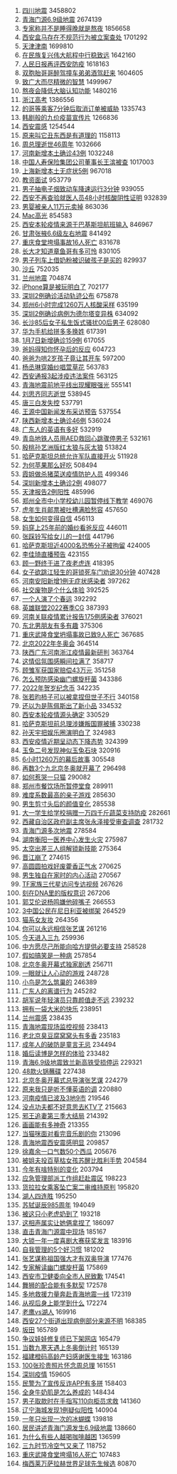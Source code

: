 1. [四川地震](https://s.weibo.com//weibo?q=%23%E5%9B%9B%E5%B7%9D%E5%9C%B0%E9%9C%87%23&Refer=top) 3458802
2. [青海门源6.9级地震](https://s.weibo.com//weibo?q=%E9%9D%92%E6%B5%B7%E9%97%A8%E6%BA%906.9%E7%BA%A7%E5%9C%B0%E9%9C%87&Refer=top) 2674139
3. [专家称并不是睡得晚就是熬夜](https://s.weibo.com//weibo?q=%23%E4%B8%93%E5%AE%B6%E7%A7%B0%E5%B9%B6%E4%B8%8D%E6%98%AF%E7%9D%A1%E5%BE%97%E6%99%9A%E5%B0%B1%E6%98%AF%E7%86%AC%E5%A4%9C%23&Refer=top) 1856658
4. [西安盒马存在不规范行为被立案查处](https://s.weibo.com//weibo?q=%23%E8%A5%BF%E5%AE%89%E7%9B%92%E9%A9%AC%E5%AD%98%E5%9C%A8%E4%B8%8D%E8%A7%84%E8%8C%83%E8%A1%8C%E4%B8%BA%E8%A2%AB%E7%AB%8B%E6%A1%88%E6%9F%A5%E5%A4%84%23&Refer=top) 1701292
5. [天津津南](https://s.weibo.com//weibo?q=%E5%A4%A9%E6%B4%A5%E6%B4%A5%E5%8D%97&Refer=top) 1699810
6. [在民族复兴伟大航程中行稳致远](https://s.weibo.com//weibo?q=%23%E5%9C%A8%E6%B0%91%E6%97%8F%E5%A4%8D%E5%85%B4%E4%BC%9F%E5%A4%A7%E8%88%AA%E7%A8%8B%E4%B8%AD%E8%A1%8C%E7%A8%B3%E8%87%B4%E8%BF%9C%23&Refer=top) 1642160
7. [人民日报再评西安防疫](https://s.weibo.com//weibo?q=%23%E4%BA%BA%E6%B0%91%E6%97%A5%E6%8A%A5%E5%86%8D%E8%AF%84%E8%A5%BF%E5%AE%89%E9%98%B2%E7%96%AB%23&Refer=top) 1618163
8. [双胞胎哥哥醉驾撞车弟弟酒驾赶来](https://s.weibo.com//weibo?q=%23%E5%8F%8C%E8%83%9E%E8%83%8E%E5%93%A5%E5%93%A5%E9%86%89%E9%A9%BE%E6%92%9E%E8%BD%A6%E5%BC%9F%E5%BC%9F%E9%85%92%E9%A9%BE%E8%B5%B6%E6%9D%A5%23&Refer=top) 1604605
9. [致广大而尽精微的智慧](https://s.weibo.com//weibo?q=%23%E8%87%B4%E5%B9%BF%E5%A4%A7%E8%80%8C%E5%B0%BD%E7%B2%BE%E5%BE%AE%E7%9A%84%E6%99%BA%E6%85%A7%23&Refer=top) 1499967
10. [熬夜会降低大脑认知功能](https://s.weibo.com//weibo?q=%23%E7%86%AC%E5%A4%9C%E4%BC%9A%E9%99%8D%E4%BD%8E%E5%A4%A7%E8%84%91%E8%AE%A4%E7%9F%A5%E5%8A%9F%E8%83%BD%23&Refer=top) 1480216
11. [浙江高考](https://s.weibo.com//weibo?q=%E6%B5%99%E6%B1%9F%E9%AB%98%E8%80%83&Refer=top) 1386556
12. [的哥等乘客7分钟后取消订单被威胁](https://s.weibo.com//weibo?q=%23%E7%9A%84%E5%93%A5%E7%AD%89%E4%B9%98%E5%AE%A27%E5%88%86%E9%92%9F%E5%90%8E%E5%8F%96%E6%B6%88%E8%AE%A2%E5%8D%95%E8%A2%AB%E5%A8%81%E8%83%81%23&Refer=top) 1335743
13. [韩剧般的九价疫苗宣传片](https://s.weibo.com//weibo?q=%E9%9F%A9%E5%89%A7%E8%88%AC%E7%9A%84%E4%B9%9D%E4%BB%B7%E7%96%AB%E8%8B%97%E5%AE%A3%E4%BC%A0%E7%89%87&Refer=top) 1266836
14. [西安震感](https://s.weibo.com//weibo?q=%23%E8%A5%BF%E5%AE%89%E9%9C%87%E6%84%9F%23&Refer=top) 1254544
15. [原来叫它丑东西是有道理的](https://s.weibo.com//weibo?q=%23%E5%8E%9F%E6%9D%A5%E5%8F%AB%E5%AE%83%E4%B8%91%E4%B8%9C%E8%A5%BF%E6%98%AF%E6%9C%89%E9%81%93%E7%90%86%E7%9A%84%23&Refer=top) 1158113
16. [周总理逝世46周年](https://s.weibo.com//weibo?q=%23%E5%91%A8%E6%80%BB%E7%90%86%E9%80%9D%E4%B8%9646%E5%91%A8%E5%B9%B4%23&Refer=top) 1032666
17. [河南新增本土确诊43例](https://s.weibo.com//weibo?q=%E6%B2%B3%E5%8D%97%E6%96%B0%E5%A2%9E%E6%9C%AC%E5%9C%9F%E7%A1%AE%E8%AF%8A43%E4%BE%8B&Refer=top) 1032248
18. [中国人寿保险集团公司董事长王滨被查](https://s.weibo.com//weibo?q=%23%E4%B8%AD%E5%9B%BD%E4%BA%BA%E5%AF%BF%E4%BF%9D%E9%99%A9%E9%9B%86%E5%9B%A2%E5%85%AC%E5%8F%B8%E8%91%A3%E4%BA%8B%E9%95%BF%E7%8E%8B%E6%BB%A8%E8%A2%AB%E6%9F%A5%23&Refer=top) 1017003
19. [上海新增本土无症状5例](https://s.weibo.com//weibo?q=%23%E4%B8%8A%E6%B5%B7%E6%96%B0%E5%A2%9E%E6%9C%AC%E5%9C%9F%E6%97%A0%E7%97%87%E7%8A%B65%E4%BE%8B%23&Refer=top) 967018
20. [教资面试](https://s.weibo.com//weibo?q=%E6%95%99%E8%B5%84%E9%9D%A2%E8%AF%95&Refer=top) 953779
21. [男子抽电子烟致动车降速运行3分钟](https://s.weibo.com//weibo?q=%23%E7%94%B7%E5%AD%90%E6%8A%BD%E7%94%B5%E5%AD%90%E7%83%9F%E8%87%B4%E5%8A%A8%E8%BD%A6%E9%99%8D%E9%80%9F%E8%BF%90%E8%A1%8C3%E5%88%86%E9%92%9F%23&Refer=top) 939055
22. [西安不再查验就医人员48小时核酸阴性证明](https://s.weibo.com//weibo?q=%23%E8%A5%BF%E5%AE%89%E4%B8%8D%E5%86%8D%E6%9F%A5%E9%AA%8C%E5%B0%B1%E5%8C%BB%E4%BA%BA%E5%91%9848%E5%B0%8F%E6%97%B6%E6%A0%B8%E9%85%B8%E9%98%B4%E6%80%A7%E8%AF%81%E6%98%8E%23&Refer=top) 932839
23. [男婴被亲人11万元卖掉](https://s.weibo.com//weibo?q=%23%E7%94%B7%E5%A9%B4%E8%A2%AB%E4%BA%B2%E4%BA%BA11%E4%B8%87%E5%85%83%E5%8D%96%E6%8E%89%23&Refer=top) 863036
24. [Mac高光](https://s.weibo.com//weibo?q=Mac%E9%AB%98%E5%85%89&Refer=top) 854583
25. [西安本轮疫情来源于巴基斯坦航班输入](https://s.weibo.com//weibo?q=%23%E8%A5%BF%E5%AE%89%E6%9C%AC%E8%BD%AE%E7%96%AB%E6%83%85%E6%9D%A5%E6%BA%90%E4%BA%8E%E5%B7%B4%E5%9F%BA%E6%96%AF%E5%9D%A6%E8%88%AA%E7%8F%AD%E8%BE%93%E5%85%A5%23&Refer=top) 846967
26. [甘肃张掖6.6级左右地震](https://s.weibo.com//weibo?q=%23%E7%94%98%E8%82%83%E5%BC%A0%E6%8E%966.6%E7%BA%A7%E5%B7%A6%E5%8F%B3%E5%9C%B0%E9%9C%87%23&Refer=top) 841492
27. [重庆食堂垮塌事故16人死亡](https://s.weibo.com//weibo?q=%23%E9%87%8D%E5%BA%86%E9%A3%9F%E5%A0%82%E5%9E%AE%E5%A1%8C%E4%BA%8B%E6%95%8516%E4%BA%BA%E6%AD%BB%E4%BA%A1%23&Refer=top) 831678
28. [长大才知道章鱼哥有多可怜](https://s.weibo.com//weibo?q=%23%E9%95%BF%E5%A4%A7%E6%89%8D%E7%9F%A5%E9%81%93%E7%AB%A0%E9%B1%BC%E5%93%A5%E6%9C%89%E5%A4%9A%E5%8F%AF%E6%80%9C%23&Refer=top) 830105
29. [男子列车上借奶粉被识破孩子是买的](https://s.weibo.com//weibo?q=%23%E7%94%B7%E5%AD%90%E5%88%97%E8%BD%A6%E4%B8%8A%E5%80%9F%E5%A5%B6%E7%B2%89%E8%A2%AB%E8%AF%86%E7%A0%B4%E5%AD%A9%E5%AD%90%E6%98%AF%E4%B9%B0%E7%9A%84%23&Refer=top) 829937
30. [沙丘](https://s.weibo.com//weibo?q=%E6%B2%99%E4%B8%98&Refer=top) 752035
31. [兰州地震](https://s.weibo.com//weibo?q=%E5%85%B0%E5%B7%9E%E5%9C%B0%E9%9C%87&Refer=top) 704874
32. [iPhone算是被玩明白了](https://s.weibo.com//weibo?q=%23iPhone%E7%AE%97%E6%98%AF%E8%A2%AB%E7%8E%A9%E6%98%8E%E7%99%BD%E4%BA%86%23&Refer=top) 702177
33. [深圳2例确诊活动轨迹公布](https://s.weibo.com//weibo?q=%23%E6%B7%B1%E5%9C%B32%E4%BE%8B%E7%A1%AE%E8%AF%8A%E6%B4%BB%E5%8A%A8%E8%BD%A8%E8%BF%B9%E5%85%AC%E5%B8%83%23&Refer=top) 675878
34. [郑州6小时完成1260万人核酸采样](https://s.weibo.com//weibo?q=%23%E9%83%91%E5%B7%9E6%E5%B0%8F%E6%97%B6%E5%AE%8C%E6%88%901260%E4%B8%87%E4%BA%BA%E6%A0%B8%E9%85%B8%E9%87%87%E6%A0%B7%23&Refer=top) 635199
35. [深圳2例确诊病例为德尔塔变异株](https://s.weibo.com//weibo?q=%23%E6%B7%B1%E5%9C%B32%E4%BE%8B%E7%A1%AE%E8%AF%8A%E7%97%85%E4%BE%8B%E4%B8%BA%E5%BE%B7%E5%B0%94%E5%A1%94%E5%8F%98%E5%BC%82%E6%A0%AA%23&Refer=top) 634092
36. [长沙85后女子私生饭式骚扰00后男子](https://s.weibo.com//weibo?q=%E9%95%BF%E6%B2%9985%E5%90%8E%E5%A5%B3%E5%AD%90%E7%A7%81%E7%94%9F%E9%A5%AD%E5%BC%8F%E9%AA%9A%E6%89%B000%E5%90%8E%E7%94%B7%E5%AD%90&Refer=top) 628080
37. [华为手机给拼多多换姓](https://s.weibo.com//weibo?q=%23%E5%8D%8E%E4%B8%BA%E6%89%8B%E6%9C%BA%E7%BB%99%E6%8B%BC%E5%A4%9A%E5%A4%9A%E6%8D%A2%E5%A7%93%23&Refer=top) 617391
38. [1月7日新增确诊159例](https://s.weibo.com//weibo?q=1%E6%9C%887%E6%97%A5%E6%96%B0%E5%A2%9E%E7%A1%AE%E8%AF%8A159%E4%BE%8B&Refer=top) 617055
39. [爸妈得知你怀孕后的反应](https://s.weibo.com//weibo?q=%23%E7%88%B8%E5%A6%88%E5%BE%97%E7%9F%A5%E4%BD%A0%E6%80%80%E5%AD%95%E5%90%8E%E7%9A%84%E5%8F%8D%E5%BA%94%23&Refer=top) 604723
40. [爸爸为哄2岁孩子竟让其开车](https://s.weibo.com//weibo?q=%23%E7%88%B8%E7%88%B8%E4%B8%BA%E5%93%842%E5%B2%81%E5%AD%A9%E5%AD%90%E7%AB%9F%E8%AE%A9%E5%85%B6%E5%BC%80%E8%BD%A6%23&Refer=top) 597200
41. [杨丞琳穿婚纱唱萱草花](https://s.weibo.com//weibo?q=%23%E6%9D%A8%E4%B8%9E%E7%90%B3%E7%A9%BF%E5%A9%9A%E7%BA%B1%E5%94%B1%E8%90%B1%E8%8D%89%E8%8A%B1%23&Refer=top) 563783
42. [西安通报3起涉疫违法案件](https://s.weibo.com//weibo?q=%23%E8%A5%BF%E5%AE%89%E9%80%9A%E6%8A%A53%E8%B5%B7%E6%B6%89%E7%96%AB%E8%BF%9D%E6%B3%95%E6%A1%88%E4%BB%B6%23&Refer=top) 563125
43. [青海地震前地平线出现耀眼强光](https://s.weibo.com//weibo?q=%23%E9%9D%92%E6%B5%B7%E5%9C%B0%E9%9C%87%E5%89%8D%E5%9C%B0%E5%B9%B3%E7%BA%BF%E5%87%BA%E7%8E%B0%E8%80%80%E7%9C%BC%E5%BC%BA%E5%85%89%23&Refer=top) 555141
44. [刘思齐同志逝世](https://s.weibo.com//weibo?q=%23%E5%88%98%E6%80%9D%E9%BD%90%E5%90%8C%E5%BF%97%E9%80%9D%E4%B8%96%23&Refer=top) 538945
45. [唐三白发失控](https://s.weibo.com//weibo?q=%23%E5%94%90%E4%B8%89%E7%99%BD%E5%8F%91%E5%A4%B1%E6%8E%A7%23&Refer=top) 537791
46. [王源中国新闻发布采访预告](https://s.weibo.com//weibo?q=%23%E7%8E%8B%E6%BA%90%E4%B8%AD%E5%9B%BD%E6%96%B0%E9%97%BB%E5%8F%91%E5%B8%83%E9%87%87%E8%AE%BF%E9%A2%84%E5%91%8A%23&Refer=top) 537554
47. [陕西新增本土确诊46例](https://s.weibo.com//weibo?q=%23%E9%99%95%E8%A5%BF%E6%96%B0%E5%A2%9E%E6%9C%AC%E5%9C%9F%E7%A1%AE%E8%AF%8A46%E4%BE%8B%23&Refer=top) 536024
48. [广东人的英语有多好](https://s.weibo.com//weibo?q=%E5%B9%BF%E4%B8%9C%E4%BA%BA%E7%9A%84%E8%8B%B1%E8%AF%AD%E6%9C%89%E5%A4%9A%E5%A5%BD&Refer=top) 532919
49. [青岛地铁人员用AED救回心跳骤停男子](https://s.weibo.com//weibo?q=%23%E9%9D%92%E5%B2%9B%E5%9C%B0%E9%93%81%E4%BA%BA%E5%91%98%E7%94%A8AED%E6%95%91%E5%9B%9E%E5%BF%83%E8%B7%B3%E9%AA%A4%E5%81%9C%E7%94%B7%E5%AD%90%23&Refer=top) 532161
50. [殷桃孙艺洲版红太狼与灰太狼](https://s.weibo.com//weibo?q=%23%E6%AE%B7%E6%A1%83%E5%AD%99%E8%89%BA%E6%B4%B2%E7%89%88%E7%BA%A2%E5%A4%AA%E7%8B%BC%E4%B8%8E%E7%81%B0%E5%A4%AA%E7%8B%BC%23&Refer=top) 513824
51. [哈萨克斯坦总统允许军队直接开火](https://s.weibo.com//weibo?q=%23%E5%93%88%E8%90%A8%E5%85%8B%E6%96%AF%E5%9D%A6%E6%80%BB%E7%BB%9F%E5%85%81%E8%AE%B8%E5%86%9B%E9%98%9F%E7%9B%B4%E6%8E%A5%E5%BC%80%E7%81%AB%23&Refer=top) 511928
52. [为何苹果那么好吃](https://s.weibo.com//weibo?q=%23%E4%B8%BA%E4%BD%95%E8%8B%B9%E6%9E%9C%E9%82%A3%E4%B9%88%E5%A5%BD%E5%90%83%23&Refer=top) 508494
53. [霞姐做杀猪菜送疫情防护人员](https://s.weibo.com//weibo?q=%23%E9%9C%9E%E5%A7%90%E5%81%9A%E6%9D%80%E7%8C%AA%E8%8F%9C%E9%80%81%E7%96%AB%E6%83%85%E9%98%B2%E6%8A%A4%E4%BA%BA%E5%91%98%23&Refer=top) 499346
54. [深圳新增本土确诊2例](https://s.weibo.com//weibo?q=%23%E6%B7%B1%E5%9C%B3%E6%96%B0%E5%A2%9E%E6%9C%AC%E5%9C%9F%E7%A1%AE%E8%AF%8A2%E4%BE%8B%23&Refer=top) 498077
55. [天津报告2例阳性](https://s.weibo.com//weibo?q=%23%E5%A4%A9%E6%B4%A5%E6%8A%A5%E5%91%8A2%E4%BE%8B%E9%98%B3%E6%80%A7%23&Refer=top) 485996
56. [郑州全市中小学校幼儿园暂停线下教学](https://s.weibo.com//weibo?q=%23%E9%83%91%E5%B7%9E%E5%85%A8%E5%B8%82%E4%B8%AD%E5%B0%8F%E5%AD%A6%E6%A0%A1%E5%B9%BC%E5%84%BF%E5%9B%AD%E6%9A%82%E5%81%9C%E7%BA%BF%E4%B8%8B%E6%95%99%E5%AD%A6%23&Refer=top) 469076
57. [虎年生肖邮票被吐槽满脸愁容](https://s.weibo.com//weibo?q=%23%E8%99%8E%E5%B9%B4%E7%94%9F%E8%82%96%E9%82%AE%E7%A5%A8%E8%A2%AB%E5%90%90%E6%A7%BD%E6%BB%A1%E8%84%B8%E6%84%81%E5%AE%B9%23&Refer=top) 457650
58. [女生如何变得自信](https://s.weibo.com//weibo?q=%23%E5%A5%B3%E7%94%9F%E5%A6%82%E4%BD%95%E5%8F%98%E5%BE%97%E8%87%AA%E4%BF%A1%23&Refer=top) 456113
59. [妈穿上25年前的婚纱看爸反应](https://s.weibo.com//weibo?q=%23%E5%A6%88%E7%A9%BF%E4%B8%8A25%E5%B9%B4%E5%89%8D%E7%9A%84%E5%A9%9A%E7%BA%B1%E7%9C%8B%E7%88%B8%E5%8F%8D%E5%BA%94%23&Refer=top) 446011
60. [张踩铃写给女儿的一封信](https://s.weibo.com//weibo?q=%23%E5%BC%A0%E8%B8%A9%E9%93%83%E5%86%99%E7%BB%99%E5%A5%B3%E5%84%BF%E7%9A%84%E4%B8%80%E5%B0%81%E4%BF%A1%23&Refer=top) 441796
61. [哈萨克斯坦近4000名恐怖分子被拘留](https://s.weibo.com//weibo?q=%23%E5%93%88%E8%90%A8%E5%85%8B%E6%96%AF%E5%9D%A6%E8%BF%914000%E5%90%8D%E6%81%90%E6%80%96%E5%88%86%E5%AD%90%E8%A2%AB%E6%8B%98%E7%95%99%23&Refer=top) 424005
62. [李佳琦直播预告](https://s.weibo.com//weibo?q=%E6%9D%8E%E4%BD%B3%E7%90%A6%E7%9B%B4%E6%92%AD%E9%A2%84%E5%91%8A&Refer=top) 423155
63. [顾一野终于进了夜老虎连](https://s.weibo.com//weibo?q=%23%E9%A1%BE%E4%B8%80%E9%87%8E%E7%BB%88%E4%BA%8E%E8%BF%9B%E4%BA%86%E5%A4%9C%E8%80%81%E8%99%8E%E8%BF%9E%23&Refer=top) 418395
64. [女子欲跳江轻生的哥锁死车门劝说30分钟](https://s.weibo.com//weibo?q=%23%E5%A5%B3%E5%AD%90%E6%AC%B2%E8%B7%B3%E6%B1%9F%E8%BD%BB%E7%94%9F%E7%9A%84%E5%93%A5%E9%94%81%E6%AD%BB%E8%BD%A6%E9%97%A8%E5%8A%9D%E8%AF%B430%E5%88%86%E9%92%9F%23&Refer=top) 407428
65. [河南安阳新增1例无症状感染者](https://s.weibo.com//weibo?q=%23%E6%B2%B3%E5%8D%97%E5%AE%89%E9%98%B3%E6%96%B0%E5%A2%9E1%E4%BE%8B%E6%97%A0%E7%97%87%E7%8A%B6%E6%84%9F%E6%9F%93%E8%80%85%23&Refer=top) 397262
66. [社交废物是个什么体验](https://s.weibo.com//weibo?q=%23%E7%A4%BE%E4%BA%A4%E5%BA%9F%E7%89%A9%E6%98%AF%E4%B8%AA%E4%BB%80%E4%B9%88%E4%BD%93%E9%AA%8C%23&Refer=top) 392525
67. [一个人演了个春运](https://s.weibo.com//weibo?q=%23%E4%B8%80%E4%B8%AA%E4%BA%BA%E6%BC%94%E4%BA%86%E4%B8%AA%E6%98%A5%E8%BF%90%23&Refer=top) 392292
68. [英雄联盟2022赛季CG](https://s.weibo.com//weibo?q=%23%E8%8B%B1%E9%9B%84%E8%81%94%E7%9B%9F2022%E8%B5%9B%E5%AD%A3CG%23&Refer=top) 387393
69. [河南关联疫情累计报告175例感染者](https://s.weibo.com//weibo?q=%23%E6%B2%B3%E5%8D%97%E5%85%B3%E8%81%94%E7%96%AB%E6%83%85%E7%B4%AF%E8%AE%A1%E6%8A%A5%E5%91%8A175%E4%BE%8B%E6%84%9F%E6%9F%93%E8%80%85%23&Refer=top) 376021
70. [东北男朋友有多有趣](https://s.weibo.com//weibo?q=%23%E4%B8%9C%E5%8C%97%E7%94%B7%E6%9C%8B%E5%8F%8B%E6%9C%89%E5%A4%9A%E6%9C%89%E8%B6%A3%23&Refer=top) 375306
71. [重庆武隆食堂坍塌事故已致9人死亡](https://s.weibo.com//weibo?q=%23%E9%87%8D%E5%BA%86%E6%AD%A6%E9%9A%86%E9%A3%9F%E5%A0%82%E5%9D%8D%E5%A1%8C%E4%BA%8B%E6%95%85%E5%B7%B2%E8%87%B49%E4%BA%BA%E6%AD%BB%E4%BA%A1%23&Refer=top) 367685
72. [北京2022年冬奥会](https://s.weibo.com//weibo?q=%23%E5%8C%97%E4%BA%AC2022%E5%B9%B4%E5%86%AC%E5%A5%A5%E4%BC%9A%23&Refer=top) 364514
73. [陕西广东河南浙江疫情最新研判](https://s.weibo.com//weibo?q=%23%E9%99%95%E8%A5%BF%E5%B9%BF%E4%B8%9C%E6%B2%B3%E5%8D%97%E6%B5%99%E6%B1%9F%E7%96%AB%E6%83%85%E6%9C%80%E6%96%B0%E7%A0%94%E5%88%A4%23&Refer=top) 363764
74. [这情侣氛围感瞬间拉满了](https://s.weibo.com//weibo?q=%23%E8%BF%99%E6%83%85%E4%BE%A3%E6%B0%9B%E5%9B%B4%E6%84%9F%E7%9E%AC%E9%97%B4%E6%8B%89%E6%BB%A1%E4%BA%86%23&Refer=top) 358717
75. [顾雏军获国家赔偿43万元](https://s.weibo.com//weibo?q=%23%E9%A1%BE%E9%9B%8F%E5%86%9B%E8%8E%B7%E5%9B%BD%E5%AE%B6%E8%B5%94%E5%81%BF43%E4%B8%87%E5%85%83%23&Refer=top) 351258
76. [怎么预防感染幽门螺旋杆菌](https://s.weibo.com//weibo?q=%23%E6%80%8E%E4%B9%88%E9%A2%84%E9%98%B2%E6%84%9F%E6%9F%93%E5%B9%BD%E9%97%A8%E8%9E%BA%E6%97%8B%E6%9D%86%E8%8F%8C%23&Refer=top) 343386
77. [2022年贺岁纪念币](https://s.weibo.com//weibo?q=%232022%E5%B9%B4%E8%B4%BA%E5%B2%81%E7%BA%AA%E5%BF%B5%E5%B8%81%23&Refer=top) 342235
78. [张若昀柿子可以被拿捏但世子不行](https://s.weibo.com//weibo?q=%23%E5%BC%A0%E8%8B%A5%E6%98%80%E6%9F%BF%E5%AD%90%E5%8F%AF%E4%BB%A5%E8%A2%AB%E6%8B%BF%E6%8D%8F%E4%BD%86%E4%B8%96%E5%AD%90%E4%B8%8D%E8%A1%8C%23&Refer=top) 340158
79. [还以为是陈佩斯出了新小品](https://s.weibo.com//weibo?q=%23%E8%BF%98%E4%BB%A5%E4%B8%BA%E6%98%AF%E9%99%88%E4%BD%A9%E6%96%AF%E5%87%BA%E4%BA%86%E6%96%B0%E5%B0%8F%E5%93%81%23&Refer=top) 334532
80. [西安本轮疫情源头确定](https://s.weibo.com//weibo?q=%23%E8%A5%BF%E5%AE%89%E6%9C%AC%E8%BD%AE%E7%96%AB%E6%83%85%E6%BA%90%E5%A4%B4%E7%A1%AE%E5%AE%9A%23&Refer=top) 330529
81. [哈萨克斯坦前总理涉嫌叛国罪被捕](https://s.weibo.com//weibo?q=%E5%93%88%E8%90%A8%E5%85%8B%E6%96%AF%E5%9D%A6%E5%89%8D%E6%80%BB%E7%90%86%E6%B6%89%E5%AB%8C%E5%8F%9B%E5%9B%BD%E7%BD%AA%E8%A2%AB%E6%8D%95&Refer=top) 330238
82. [孙天宇把娱乐圈演明白了](https://s.weibo.com//weibo?q=%23%E5%AD%99%E5%A4%A9%E5%AE%87%E6%8A%8A%E5%A8%B1%E4%B9%90%E5%9C%88%E6%BC%94%E6%98%8E%E7%99%BD%E4%BA%86%23&Refer=top) 324983
83. [西安疫情近期呈动态下降态势](https://s.weibo.com//weibo?q=%23%E8%A5%BF%E5%AE%89%E7%96%AB%E6%83%85%E8%BF%91%E6%9C%9F%E5%91%88%E5%8A%A8%E6%80%81%E4%B8%8B%E9%99%8D%E6%80%81%E5%8A%BF%23&Refer=top) 324399
84. [玉兔二号发现神似玉兔石块](https://s.weibo.com//weibo?q=%23%E7%8E%89%E5%85%94%E4%BA%8C%E5%8F%B7%E5%8F%91%E7%8E%B0%E7%A5%9E%E4%BC%BC%E7%8E%89%E5%85%94%E7%9F%B3%E5%9D%97%23&Refer=top) 320916
85. [6小时1260万的幕后故事](https://s.weibo.com//weibo?q=%236%E5%B0%8F%E6%97%B61260%E4%B8%87%E7%9A%84%E5%B9%95%E5%90%8E%E6%95%85%E4%BA%8B%23&Refer=top) 305548
86. [再数3个九北京冬奥就开幕了](https://s.weibo.com//weibo?q=%23%E5%86%8D%E6%95%B03%E4%B8%AA%E4%B9%9D%E5%8C%97%E4%BA%AC%E5%86%AC%E5%A5%A5%E5%B0%B1%E5%BC%80%E5%B9%95%E4%BA%86%23&Refer=top) 296498
87. [如何惹哭一只猫](https://s.weibo.com//weibo?q=%23%E5%A6%82%E4%BD%95%E6%83%B9%E5%93%AD%E4%B8%80%E5%8F%AA%E7%8C%AB%23&Refer=top) 290082
88. [郑州市餐饮场所暂停堂食](https://s.weibo.com//weibo?q=%23%E9%83%91%E5%B7%9E%E5%B8%82%E9%A4%90%E9%A5%AE%E5%9C%BA%E6%89%80%E6%9A%82%E5%81%9C%E5%A0%82%E9%A3%9F%23&Refer=top) 289911
89. [难度系数最高的亲子游戏](https://s.weibo.com//weibo?q=%23%E9%9A%BE%E5%BA%A6%E7%B3%BB%E6%95%B0%E6%9C%80%E9%AB%98%E7%9A%84%E4%BA%B2%E5%AD%90%E6%B8%B8%E6%88%8F%23&Refer=top) 285630
90. [男生剪寸头后的颜值变化](https://s.weibo.com//weibo?q=%23%E7%94%B7%E7%94%9F%E5%89%AA%E5%AF%B8%E5%A4%B4%E5%90%8E%E7%9A%84%E9%A2%9C%E5%80%BC%E5%8F%98%E5%8C%96%23&Refer=top) 285538
91. [大一学生给学校捐赠一万四千斤蔬菜支持防疫](https://s.weibo.com//weibo?q=%23%E5%A4%A7%E4%B8%80%E5%AD%A6%E7%94%9F%E7%BB%99%E5%AD%A6%E6%A0%A1%E6%8D%90%E8%B5%A0%E4%B8%80%E4%B8%87%E5%9B%9B%E5%8D%83%E6%96%A4%E8%94%AC%E8%8F%9C%E6%94%AF%E6%8C%81%E9%98%B2%E7%96%AB%23&Refer=top) 282661
92. [西藏自治区政府副主席张永泽接受审查调查](https://s.weibo.com//weibo?q=%E8%A5%BF%E8%97%8F%E8%87%AA%E6%B2%BB%E5%8C%BA%E6%94%BF%E5%BA%9C%E5%89%AF%E4%B8%BB%E5%B8%AD%E5%BC%A0%E6%B0%B8%E6%B3%BD%E6%8E%A5%E5%8F%97%E5%AE%A1%E6%9F%A5%E8%B0%83%E6%9F%A5&Refer=top) 281732
93. [青海门源多次地震](https://s.weibo.com//weibo?q=%E9%9D%92%E6%B5%B7%E9%97%A8%E6%BA%90%E5%A4%9A%E6%AC%A1%E5%9C%B0%E9%9C%87&Refer=top) 278584
94. [湖南衡阳一医养中心发生火灾](https://s.weibo.com//weibo?q=%23%E6%B9%96%E5%8D%97%E8%A1%A1%E9%98%B3%E4%B8%80%E5%8C%BB%E5%85%BB%E4%B8%AD%E5%BF%83%E5%8F%91%E7%94%9F%E7%81%AB%E7%81%BE%23&Refer=top) 275987
95. [太空出差三人组解锁新技能](https://s.weibo.com//weibo?q=%23%E5%A4%AA%E7%A9%BA%E5%87%BA%E5%B7%AE%E4%B8%89%E4%BA%BA%E7%BB%84%E8%A7%A3%E9%94%81%E6%96%B0%E6%8A%80%E8%83%BD%23&Refer=top) 275364
96. [晋江崩了](https://s.weibo.com//weibo?q=%E6%99%8B%E6%B1%9F%E5%B4%A9%E4%BA%86&Refer=top) 274615
97. [高圆圆拍戏好废藿香正气水](https://s.weibo.com//weibo?q=%23%E9%AB%98%E5%9C%86%E5%9C%86%E6%8B%8D%E6%88%8F%E5%A5%BD%E5%BA%9F%E8%97%BF%E9%A6%99%E6%AD%A3%E6%B0%94%E6%B0%B4%23&Refer=top) 270625
98. [男生独自在家时的内心活动](https://s.weibo.com//weibo?q=%23%E7%94%B7%E7%94%9F%E7%8B%AC%E8%87%AA%E5%9C%A8%E5%AE%B6%E6%97%B6%E7%9A%84%E5%86%85%E5%BF%83%E6%B4%BB%E5%8A%A8%23&Refer=top) 270567
99. [TF家族三代星访问专访视频](https://s.weibo.com//weibo?q=%23TF%E5%AE%B6%E6%97%8F%E4%B8%89%E4%BB%A3%E6%98%9F%E8%AE%BF%E9%97%AE%E4%B8%93%E8%AE%BF%E8%A7%86%E9%A2%91%23&Refer=top) 267626
100. [刻在DNA里的版权意识](https://s.weibo.com//weibo?q=%23%E5%88%BB%E5%9C%A8DNA%E9%87%8C%E7%9A%84%E7%89%88%E6%9D%83%E6%84%8F%E8%AF%86%23&Refer=top) 267206
101. [郭艾伦说杨鸣嫌他碎嘴子](https://s.weibo.com//weibo?q=%23%E9%83%AD%E8%89%BE%E4%BC%A6%E8%AF%B4%E6%9D%A8%E9%B8%A3%E5%AB%8C%E4%BB%96%E7%A2%8E%E5%98%B4%E5%AD%90%23&Refer=top) 266553
102. [3中国公民在尼日利亚被绑架](https://s.weibo.com//weibo?q=%233%E4%B8%AD%E5%9B%BD%E5%85%AC%E6%B0%91%E5%9C%A8%E5%B0%BC%E6%97%A5%E5%88%A9%E4%BA%9A%E8%A2%AB%E7%BB%91%E6%9E%B6%23&Refer=top) 264529
103. [猫系女友妆](https://s.weibo.com//weibo?q=%E7%8C%AB%E7%B3%BB%E5%A5%B3%E5%8F%8B%E5%A6%86&Refer=top) 264356
104. [你可以永远相信张艺谋](https://s.weibo.com//weibo?q=%23%E4%BD%A0%E5%8F%AF%E4%BB%A5%E6%B0%B8%E8%BF%9C%E7%9B%B8%E4%BF%A1%E5%BC%A0%E8%89%BA%E8%B0%8B%23&Refer=top) 261216
105. [今天进入三九](https://s.weibo.com//weibo?q=%E4%BB%8A%E5%A4%A9%E8%BF%9B%E5%85%A5%E4%B8%89%E4%B9%9D&Refer=top) 259936
106. [中方愿尽己所能向哈方提供必要支持](https://s.weibo.com//weibo?q=%23%E4%B8%AD%E6%96%B9%E6%84%BF%E5%B0%BD%E5%B7%B1%E6%89%80%E8%83%BD%E5%90%91%E5%93%88%E6%96%B9%E6%8F%90%E4%BE%9B%E5%BF%85%E8%A6%81%E6%94%AF%E6%8C%81%23&Refer=top) 258528
107. [假如搞笑是一种病](https://s.weibo.com//weibo?q=%23%E5%81%87%E5%A6%82%E6%90%9E%E7%AC%91%E6%98%AF%E4%B8%80%E7%A7%8D%E7%97%85%23&Refer=top) 257854
108. [北京冬奥开幕式独家剧透](https://s.weibo.com//weibo?q=%23%E5%8C%97%E4%BA%AC%E5%86%AC%E5%A5%A5%E5%BC%80%E5%B9%95%E5%BC%8F%E7%8B%AC%E5%AE%B6%E5%89%A7%E9%80%8F%23&Refer=top) 256711
109. [一眼就让人心动的游戏](https://s.weibo.com//weibo?q=%23%E4%B8%80%E7%9C%BC%E5%B0%B1%E8%AE%A9%E4%BA%BA%E5%BF%83%E5%8A%A8%E7%9A%84%E6%B8%B8%E6%88%8F%23&Refer=top) 248728
110. [小鸟是怎么筑巢的](https://s.weibo.com//weibo?q=%23%E5%B0%8F%E9%B8%9F%E6%98%AF%E6%80%8E%E4%B9%88%E7%AD%91%E5%B7%A2%E7%9A%84%23&Refer=top) 246389
111. [广东人的离谱行为](https://s.weibo.com//weibo?q=%E5%B9%BF%E4%B8%9C%E4%BA%BA%E7%9A%84%E7%A6%BB%E8%B0%B1%E8%A1%8C%E4%B8%BA&Refer=top) 245282
112. [胡军说年轻演员只靠颜值走不远](https://s.weibo.com//weibo?q=%23%E8%83%A1%E5%86%9B%E8%AF%B4%E5%B9%B4%E8%BD%BB%E6%BC%94%E5%91%98%E5%8F%AA%E9%9D%A0%E9%A2%9C%E5%80%BC%E8%B5%B0%E4%B8%8D%E8%BF%9C%23&Refer=top) 239232
113. [拥有一袋大米的快乐](https://s.weibo.com//weibo?q=%E6%8B%A5%E6%9C%89%E4%B8%80%E8%A2%8B%E5%A4%A7%E7%B1%B3%E7%9A%84%E5%BF%AB%E4%B9%90&Refer=top) 238951
114. [兰州震感](https://s.weibo.com//weibo?q=%23%E5%85%B0%E5%B7%9E%E9%9C%87%E6%84%9F%23&Refer=top) 238435
115. [青海地震现场监控视频](https://s.weibo.com//weibo?q=%23%E9%9D%92%E6%B5%B7%E5%9C%B0%E9%9C%87%E7%8E%B0%E5%9C%BA%E7%9B%91%E6%8E%A7%E8%A7%86%E9%A2%91%23&Refer=top) 238413
116. [老北京臭豆腐窝窝头有多香](https://s.weibo.com//weibo?q=%23%E8%80%81%E5%8C%97%E4%BA%AC%E8%87%AD%E8%B1%86%E8%85%90%E7%AA%9D%E7%AA%9D%E5%A4%B4%E6%9C%89%E5%A4%9A%E9%A6%99%23&Refer=top) 235183
117. [成年人的破防是童言无忌](https://s.weibo.com//weibo?q=%23%E6%88%90%E5%B9%B4%E4%BA%BA%E7%9A%84%E7%A0%B4%E9%98%B2%E6%98%AF%E7%AB%A5%E8%A8%80%E6%97%A0%E5%BF%8C%23&Refer=top) 234494
118. [婚后读博是怎样的体验](https://s.weibo.com//weibo?q=%23%E5%A9%9A%E5%90%8E%E8%AF%BB%E5%8D%9A%E6%98%AF%E6%80%8E%E6%A0%B7%E7%9A%84%E4%BD%93%E9%AA%8C%23&Refer=top) 233482
119. [青海6.9级地震致兰新高铁受损停运](https://s.weibo.com//weibo?q=%23%E9%9D%92%E6%B5%B76.9%E7%BA%A7%E5%9C%B0%E9%9C%87%E8%87%B4%E5%85%B0%E6%96%B0%E9%AB%98%E9%93%81%E5%8F%97%E6%8D%9F%E5%81%9C%E8%BF%90%23&Refer=top) 229321
120. [48款火锅蘸碟](https://s.weibo.com//weibo?q=48%E6%AC%BE%E7%81%AB%E9%94%85%E8%98%B8%E7%A2%9F&Refer=top) 227438
121. [北京冬奥开幕式总导演张艺谋](https://s.weibo.com//weibo?q=%23%E5%8C%97%E4%BA%AC%E5%86%AC%E5%A5%A5%E5%BC%80%E5%B9%95%E5%BC%8F%E6%80%BB%E5%AF%BC%E6%BC%94%E5%BC%A0%E8%89%BA%E8%B0%8B%23&Refer=top) 224279
122. [原来我只是听不懂英语的调](https://s.weibo.com//weibo?q=%23%E5%8E%9F%E6%9D%A5%E6%88%91%E5%8F%AA%E6%98%AF%E5%90%AC%E4%B8%8D%E6%87%82%E8%8B%B1%E8%AF%AD%E7%9A%84%E8%B0%83%23&Refer=top) 220880
123. [河南疫情已波及3地9市](https://s.weibo.com//weibo?q=%23%E6%B2%B3%E5%8D%97%E7%96%AB%E6%83%85%E5%B7%B2%E6%B3%A2%E5%8F%8A3%E5%9C%B09%E5%B8%82%23&Refer=top) 219546
124. [没点功夫都不好意思去KTV了](https://s.weibo.com//weibo?q=%23%E6%B2%A1%E7%82%B9%E5%8A%9F%E5%A4%AB%E9%83%BD%E4%B8%8D%E5%A5%BD%E6%84%8F%E6%80%9D%E5%8E%BBKTV%E4%BA%86%23&Refer=top) 215663
125. [邪王追妻第三季大结局](https://s.weibo.com//weibo?q=%23%E9%82%AA%E7%8E%8B%E8%BF%BD%E5%A6%BB%E7%AC%AC%E4%B8%89%E5%AD%A3%E5%A4%A7%E7%BB%93%E5%B1%80%23&Refer=top) 214392
126. [画画能有多神奇](https://s.weibo.com//weibo?q=%23%E7%94%BB%E7%94%BB%E8%83%BD%E6%9C%89%E5%A4%9A%E7%A5%9E%E5%A5%87%23&Refer=top) 213355
127. [当猫咪面对看完音乐剧的你](https://s.weibo.com//weibo?q=%23%E5%BD%93%E7%8C%AB%E5%92%AA%E9%9D%A2%E5%AF%B9%E7%9C%8B%E5%AE%8C%E9%9F%B3%E4%B9%90%E5%89%A7%E7%9A%84%E4%BD%A0%23&Refer=top) 213096
128. [青海地震西安震感明显](https://s.weibo.com//weibo?q=%23%E9%9D%92%E6%B5%B7%E5%9C%B0%E9%9C%87%E8%A5%BF%E5%AE%89%E9%9C%87%E6%84%9F%E6%98%8E%E6%98%BE%23&Refer=top) 209857
129. [徐嘉余一口气数50个西瓜](https://s.weibo.com//weibo?q=%23%E5%BE%90%E5%98%89%E4%BD%99%E4%B8%80%E5%8F%A3%E6%B0%94%E6%95%B050%E4%B8%AA%E8%A5%BF%E7%93%9C%23&Refer=top) 205676
130. [被姐夫投百草枯女孩苏醒比胜利手势](https://s.weibo.com//weibo?q=%23%E8%A2%AB%E5%A7%90%E5%A4%AB%E6%8A%95%E7%99%BE%E8%8D%89%E6%9E%AF%E5%A5%B3%E5%AD%A9%E8%8B%8F%E9%86%92%E6%AF%94%E8%83%9C%E5%88%A9%E6%89%8B%E5%8A%BF%23&Refer=top) 204584
131. [今年有啥特别的变化](https://s.weibo.com//weibo?q=%23%E4%BB%8A%E5%B9%B4%E6%9C%89%E5%95%A5%E7%89%B9%E5%88%AB%E7%9A%84%E5%8F%98%E5%8C%96%23&Refer=top) 203794
132. [应急管理部派工作组赶赴震区](https://s.weibo.com//weibo?q=%23%E5%BA%94%E6%80%A5%E7%AE%A1%E7%90%86%E9%83%A8%E6%B4%BE%E5%B7%A5%E4%BD%9C%E7%BB%84%E8%B5%B6%E8%B5%B4%E9%9C%87%E5%8C%BA%23&Refer=top) 198223
133. [货拉拉女乘客坠亡案二审维持原判](https://s.weibo.com//weibo?q=%23%E8%B4%A7%E6%8B%89%E6%8B%89%E5%A5%B3%E4%B9%98%E5%AE%A2%E5%9D%A0%E4%BA%A1%E6%A1%88%E4%BA%8C%E5%AE%A1%E7%BB%B4%E6%8C%81%E5%8E%9F%E5%88%A4%23&Refer=top) 195820
134. [湖人四连胜](https://s.weibo.com//weibo?q=%23%E6%B9%96%E4%BA%BA%E5%9B%9B%E8%BF%9E%E8%83%9C%23&Refer=top) 195250
135. [苏轼诞辰985周年](https://s.weibo.com//weibo?q=%23%E8%8B%8F%E8%BD%BC%E8%AF%9E%E8%BE%B0985%E5%91%A8%E5%B9%B4%23&Refer=top) 194049
136. [被这只小老虎奶到了](https://s.weibo.com//weibo?q=%23%E8%A2%AB%E8%BF%99%E5%8F%AA%E5%B0%8F%E8%80%81%E8%99%8E%E5%A5%B6%E5%88%B0%E4%BA%86%23&Refer=top) 193218
137. [这相声属实让她俩拿捏了](https://s.weibo.com//weibo?q=%23%E8%BF%99%E7%9B%B8%E5%A3%B0%E5%B1%9E%E5%AE%9E%E8%AE%A9%E5%A5%B9%E4%BF%A9%E6%8B%BF%E6%8D%8F%E4%BA%86%23&Refer=top) 186097
138. [直击青海门源震中现场](https://s.weibo.com//weibo?q=%23%E7%9B%B4%E5%87%BB%E9%9D%92%E6%B5%B7%E9%97%A8%E6%BA%90%E9%9C%87%E4%B8%AD%E7%8E%B0%E5%9C%BA%23&Refer=top) 185167
139. [大锁一年一度喜剧大赛获奖发言](https://s.weibo.com//weibo?q=%23%E5%A4%A7%E9%94%81%E4%B8%80%E5%B9%B4%E4%B8%80%E5%BA%A6%E5%96%9C%E5%89%A7%E5%A4%A7%E8%B5%9B%E8%8E%B7%E5%A5%96%E5%8F%91%E8%A8%80%23&Refer=top) 183916
140. [自我管理的5个好习惯](https://s.weibo.com//weibo?q=%E8%87%AA%E6%88%91%E7%AE%A1%E7%90%86%E7%9A%845%E4%B8%AA%E5%A5%BD%E4%B9%A0%E6%83%AF&Refer=top) 181202
141. [张艺谋称祖国强大才有双奥导演](https://s.weibo.com//weibo?q=%23%E5%BC%A0%E8%89%BA%E8%B0%8B%E7%A7%B0%E7%A5%96%E5%9B%BD%E5%BC%BA%E5%A4%A7%E6%89%8D%E6%9C%89%E5%8F%8C%E5%A5%A5%E5%AF%BC%E6%BC%94%23&Refer=top) 177476
142. [专家解读幽门螺旋杆菌](https://s.weibo.com//weibo?q=%23%E4%B8%93%E5%AE%B6%E8%A7%A3%E8%AF%BB%E5%B9%BD%E9%97%A8%E8%9E%BA%E6%97%8B%E6%9D%86%E8%8F%8C%23&Refer=top) 175869
143. [西安市卫健委向全市人民致歉](https://s.weibo.com//weibo?q=%23%E8%A5%BF%E5%AE%89%E5%B8%82%E5%8D%AB%E5%81%A5%E5%A7%94%E5%90%91%E5%85%A8%E5%B8%82%E4%BA%BA%E6%B0%91%E8%87%B4%E6%AD%89%23&Refer=top) 174541
144. [舞狮的配合能有多默契](https://s.weibo.com//weibo?q=%23%E8%88%9E%E7%8B%AE%E7%9A%84%E9%85%8D%E5%90%88%E8%83%BD%E6%9C%89%E5%A4%9A%E9%BB%98%E5%A5%91%23&Refer=top) 172578
145. [多地救援力量奔赴青海地震一线](https://s.weibo.com//weibo?q=%23%E5%A4%9A%E5%9C%B0%E6%95%91%E6%8F%B4%E5%8A%9B%E9%87%8F%E5%A5%94%E8%B5%B4%E9%9D%92%E6%B5%B7%E5%9C%B0%E9%9C%87%E4%B8%80%E7%BA%BF%23&Refer=top) 172319
146. [从视后身上能学到什么](https://s.weibo.com//weibo?q=%E4%BB%8E%E8%A7%86%E5%90%8E%E8%BA%AB%E4%B8%8A%E8%83%BD%E5%AD%A6%E5%88%B0%E4%BB%80%E4%B9%88&Refer=top) 172274
147. [老鹰vs湖人](https://s.weibo.com//weibo?q=%23%E8%80%81%E9%B9%B0vs%E6%B9%96%E4%BA%BA%23&Refer=top) 169916
148. [西安27个街道出现病例部分来源不明](https://s.weibo.com//weibo?q=%23%E8%A5%BF%E5%AE%8927%E4%B8%AA%E8%A1%97%E9%81%93%E5%87%BA%E7%8E%B0%E7%97%85%E4%BE%8B%E9%83%A8%E5%88%86%E6%9D%A5%E6%BA%90%E4%B8%8D%E6%98%8E%23&Refer=top) 168385
149. [坂田](https://s.weibo.com//weibo?q=%E5%9D%82%E7%94%B0&Refer=top) 165789
150. [争议娃娃修复师已下架网店](https://s.weibo.com//weibo?q=%23%E4%BA%89%E8%AE%AE%E5%A8%83%E5%A8%83%E4%BF%AE%E5%A4%8D%E5%B8%88%E5%B7%B2%E4%B8%8B%E6%9E%B6%E7%BD%91%E5%BA%97%23&Refer=top) 165479
151. [当数九寒天遇上冬奥倒计时](https://s.weibo.com//weibo?q=%23%E5%BD%93%E6%95%B0%E4%B9%9D%E5%AF%92%E5%A4%A9%E9%81%87%E4%B8%8A%E5%86%AC%E5%A5%A5%E5%80%92%E8%AE%A1%E6%97%B6%23&Refer=top) 165139
152. [福建橙码高龄产妇感谢医生接生](https://s.weibo.com//weibo?q=%23%E7%A6%8F%E5%BB%BA%E6%A9%99%E7%A0%81%E9%AB%98%E9%BE%84%E4%BA%A7%E5%A6%87%E6%84%9F%E8%B0%A2%E5%8C%BB%E7%94%9F%E6%8E%A5%E7%94%9F%23&Refer=top) 163186
153. [100张珍贵照片怀念周总理](https://s.weibo.com//weibo?q=%23100%E5%BC%A0%E7%8F%8D%E8%B4%B5%E7%85%A7%E7%89%87%E6%80%80%E5%BF%B5%E5%91%A8%E6%80%BB%E7%90%86%23&Refer=top) 161551
154. [深圳疫情](https://s.weibo.com//weibo?q=%23%E6%B7%B1%E5%9C%B3%E7%96%AB%E6%83%85%23&Refer=top) 159605
155. [民警为了宣传反诈APP有多拼](https://s.weibo.com//weibo?q=%23%E6%B0%91%E8%AD%A6%E4%B8%BA%E4%BA%86%E5%AE%A3%E4%BC%A0%E5%8F%8D%E8%AF%88APP%E6%9C%89%E5%A4%9A%E6%8B%BC%23&Refer=top) 158403
156. [全身牛奶肌是怎么养成的](https://s.weibo.com//weibo?q=%23%E5%85%A8%E8%BA%AB%E7%89%9B%E5%A5%B6%E8%82%8C%E6%98%AF%E6%80%8E%E4%B9%88%E5%85%BB%E6%88%90%E7%9A%84%23&Refer=top) 148434
157. [男子取款时在手指写110向柜员求救](https://s.weibo.com//weibo?q=%23%E7%94%B7%E5%AD%90%E5%8F%96%E6%AC%BE%E6%97%B6%E5%9C%A8%E6%89%8B%E6%8C%87%E5%86%99110%E5%90%91%E6%9F%9C%E5%91%98%E6%B1%82%E6%95%91%23&Refer=top) 141360
158. [辽宁海城发现1例疑似阳性](https://s.weibo.com//weibo?q=%23%E8%BE%BD%E5%AE%81%E6%B5%B7%E5%9F%8E%E5%8F%91%E7%8E%B01%E4%BE%8B%E7%96%91%E4%BC%BC%E9%98%B3%E6%80%A7%23&Refer=top) 140904
159. [一年只出现一次的冰蝴蝶](https://s.weibo.com//weibo?q=%23%E4%B8%80%E5%B9%B4%E5%8F%AA%E5%87%BA%E7%8E%B0%E4%B8%80%E6%AC%A1%E7%9A%84%E5%86%B0%E8%9D%B4%E8%9D%B6%23&Refer=top) 139818
160. [居民讲述青海门源发生6.9级地震](https://s.weibo.com//weibo?q=%23%E5%B1%85%E6%B0%91%E8%AE%B2%E8%BF%B0%E9%9D%92%E6%B5%B7%E9%97%A8%E6%BA%90%E5%8F%91%E7%94%9F6.9%E7%BA%A7%E5%9C%B0%E9%9C%87%23&Refer=top) 138660
161. [为什么有些人越喝咖啡越困](https://s.weibo.com//weibo?q=%23%E4%B8%BA%E4%BB%80%E4%B9%88%E6%9C%89%E4%BA%9B%E4%BA%BA%E8%B6%8A%E5%96%9D%E5%92%96%E5%95%A1%E8%B6%8A%E5%9B%B0%23&Refer=top) 136599
162. [三九时节冷空气又来了](https://s.weibo.com//weibo?q=%23%E4%B8%89%E4%B9%9D%E6%97%B6%E8%8A%82%E5%86%B7%E7%A9%BA%E6%B0%94%E5%8F%88%E6%9D%A5%E4%BA%86%23&Refer=top) 118752
163. [重庆武隆食堂垮塌16人死亡](https://s.weibo.com//weibo?q=%E9%87%8D%E5%BA%86%E6%AD%A6%E9%9A%86%E9%A3%9F%E5%A0%82%E5%9E%AE%E5%A1%8C16%E4%BA%BA%E6%AD%BB%E4%BA%A1&Refer=top) 107483
164. [梅西莱万萨拉赫世界足球先生候选](https://s.weibo.com//weibo?q=%23%E6%A2%85%E8%A5%BF%E8%8E%B1%E4%B8%87%E8%90%A8%E6%8B%89%E8%B5%AB%E4%B8%96%E7%95%8C%E8%B6%B3%E7%90%83%E5%85%88%E7%94%9F%E5%80%99%E9%80%89%23&Refer=top) 80870
